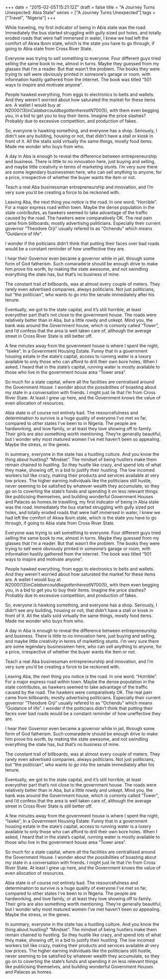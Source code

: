 +++
date = "2015-02-05T15:21:12Z"
draft = false
title = "A Journey Turns Unexpected: Abia State"
series = ["A Journey Turns Unexpected"]
tags = ["Travel", "Nigeria"]
+++

While traveling, my first indicator of being in Abia state was the road. Immediately the bus started struggling with gully sized pot holes, and totally eroded roads that were half immersed in water, I knew we had left the comfort of Akwa Ibom state, which is the state you have to go through, if going to Abia state from Cross River State.

Everyone was trying to sell something to everyone. Four different guys tried selling the same book to me, almost in turns. Maybe they guessed from my glasses that I’m a reader. But that wasn’t the problem. The books they were trying to sell were obviously printed in someone’s garage or room, with information hastily gathered from the internet. The book was titled “501 ways to inspire and motivate anyone”.

People hawked everything, from eggs to electronics to belts and wallets. And they weren’t worried about how saturated the market for these items are. A wallet I would buy at N2000($13) in Calabar could be gotten here at N700($5), with them even begging you, in a bid to get you to buy their items. Imagine the price slashes? Probably due to excessive competition, and production of fakes.

So, everyone is hawking something, and everyone has a shop. Seriously, I didn’t see any building, housing or not, that didn’t have a stall or kiosk in front of it. All the stalls sold virtually the same things, mostly food items. Made me wonder who buys from who.

A day in Aba is enough to reveal the difference between entrepreneurship and business. There is little to no innovation here, just buying and selling, and maybe little creativity in terms of marketing stunts. I’m very sure there are some legendary businessmen here, who can sell anything to anyone, for a price, irrespective of whether the buyer wants the item or not.

Teach a real Aba businessman entrepreneurship and innovation, and I’m very sure you’d be creating a force to be reckoned with.

Leaving Aba, the next thing you notice is the road. In one word; “Horrible”. For a major express road within town. Maybe the dense population in the state contributes, as hawkers seemed to take advantage of the traffic caused by the road. The hawkers were comparatively OK. The real pain came from billboards; mostly advertising politicians. Especially their current governor “Theodore Orji” usually refered to as “Ochendu” which means “Guidance of life”.

I wonder if the poiticians didn’t think that putting their faces over bad roads would be a constant reminder of how uneffective they are.

I hear their Governor even became a governor while in jail, through some form of God fatherism. Such comaraderie should be enough drive to make him prove his worth, by making the state awesome, and not swindling everything the state has, but that’s no business of mine.

The constant trail of billboards, was at almost every couple of meters. They rarely even advertised companies, always politicians. Not just politicians, but “the politician”, who wants to go into the senate immediately after his tenure.

Eventually, we got to the state capital, and it’s still horrible, at least everyother part that’s not close to the government house. The roads were relatively better than in Aba, but a little rowdy and unkept. Mind you, the bank was around the Government house, which is comonly called “Tower”, and I’d confess that the area is well taken care of, although the average street in Cross River State is still better off.

A few minutes away from the government house is where I spent the night, “Isieke”, In a Government Housing Estate. Funny that in a government housing estate in the state’s capital, access to running water is a luxury available to only those who can afford to drill their own bore holes. When I asked, I heard that in the state’s capital, running water is mostly available to those who live in the government house area “Tower area”.

So much for a state capital, where all the facilities are centralised around the Government House. I wonder about the possibilities of boasting about my state in a conversation with friends. I might just lie that I’m from Cross River State. At least I grew up here, and the Government knows the value of even allocation of resources.

Abia state is of course not entirely bad. The resourcefulness and determination to survive is a huge quality of everyone I’ve met so far, compared to other states I’ve been to in Nigeria. The people are hardworking, and love family, or at least they love showing off to family. Their girls are also something worth mentioning. They’re generally beautiful, but I wonder why most matured women I’ve met haven’t been so appealing. Maybe the stress, or the genes.

In summary, everyone in the state has a hustling culture. And you know the thing about hustling? “Mindset”. The mindset of being hustlers make them remain chained to hustling. So they hustle like crazy, and spend lots of what they make, showing off, in a bid to justify their hustling. The low incomed workers toil like crazy, making their products and services available at very low prices. The higher earning individuals like the politicians still hustle, never seeming to be satisfied by whatever wealth they accumulate, so they go on to coverting the state’s funds and spending it on less relevant things like publicising themselves, and building wonderful Government Houses and Palaces as homes.ile travelling, my first indicator of being in Abia state was the road. Immediately the bus started struggling with gully sized pot holes, and totally eroded roads that were half immersed in water, I knew we had left the comfort of Akwa Ibom state, which is the state you have to go through, if going to Abia state from Cross River State.

Everyone was trying to sell something to everyone. Four different guys tried selling the same book to me, almost in turns. Maybe they guessed from my glasses that I’m a reader. But that wasn’t the problem. The books they were trying to sell were obviously printed in someone’s garage or room, with information hastily gathered from the internet. The book was titled “501 ways to inspire and motivate anyone”.

People hawked everything, from eggs to electronics to belts and wallets. And they weren’t worried about how saturated the market for these items are. A wallet I would buy at N2000($13) in Calabar could be gotten here at N700($5), with them even begging you, in a bid to get you to buy their items. Imagine the price slashes? Probably due to excessive competition, and production of fakes.

So, everyone is hawking something, and everyone has a shop. Seriously, I didn’t see any building, housing or not, that didn’t have a stall or kiosk in front of it. All the stalls sold virtually the same things, mostly food items. Made me wonder who buys from who.

A day in Aba is enough to reveal the difference between entrepreneurship and business. There is little to no innovation here, just buying and selling, and maybe little creativity in terms of marketting stunts. I’m very sure there are some legendary businessmen here, who can sell anything to anyone, for a price, irrespective of whether the buyer wants the item or not.

Teach a real Aba businessman entrepreneurship and innovation, and I’m very sure you’d be creating a force to be reckoned with.

Leaving Aba, the next thing you notice is the road. In one word; “Horrible”. For a major express road within town. Maybe the dense population in the state contributes, as hawkers seemed to take advantage of the traffic caused by the road. The hawkers were comparatively OK. The real pain came from billboards; mostly advertising politicians. Especially their current governor “Theodore Orji” usually refered to as “Ochendu” which means “Guidance of life”. I wonder if the poiticians didn’t think that putting their faces over bad roads would be a constant reminder of how uneffective they are.

I hear their Governor even became a governor while in jail, through some form of God fatherism. Such comaraderie should be enough drive to make him prove his worth, by making the state awesome, and not swindling everything the state has, but that’s no business of mine.

The constant trail of billboards, was at almost every couple of meters. They rarely even advertised companies, always politicians. Not just politicians, but “the politician”, who wants to go into the senate immediately after his tenure.

Eventually, we got to the state capital, and it’s still horrible, at least everyother part that’s not close to the government house. The roads were relatively better than in Aba, but a little rowdy and unkept. Mind you, the bank was around the Government house, which is comonly called “Tower”, and I’d confess that the area is well taken care of, although the average street in Cross River State is still better off.

A few minutes away from the government house is where I spent the night, “Isieke”, In a Government Housing Estate. Funny that in a government housing estate in the state’s capital, access to running water is a luxery available to only those who can afford to drill their own bore holes. When I asked, I heard that in the state’s capital, running water is mostly available to those who live in the government house area “Tower area”.

So much for a state capital, where all the facilities are centrallised around the Government House. I wonder about the possibilities of boasting about my state in a conversation with friends. I might just lie that I’m from Cross River State. At least I grew up here, and the Government knows the value of even allocation of resources.

Abia state is of course not entirely bad. The resourcefulness and determination to survive is a huge quality of everyone I’ve met so far, compared to other states I’ve been to in Nigeria. The people are hardworking, and love family, or at least they love showing off to family. Their girls are also something worth mentioning. They’re generally beautiful, but I wonder why most matured women I’ve met haven’t been so appealing. Maybe the stress, or the genes.

In summary, everyone in the state has a hustling culture. And you know the thing about hustling? “Mindset”. The mindset of being hustlers make them remain chained to hustling. So they hustle like crazy, and spend lots of what they make, showing off, in a bid to justify their hustling. The low incomed workers  toil like crazy, making their products and services available at very low prices. The higher earning individuals like the politicians still hustle, never seeming to be satisfied by whatever wealth they accumulate, so they go on to coverting the state’s funds and spending it on less relevant things like publicising themselves, and building wonderful Government Houses and Palaces as homes.
